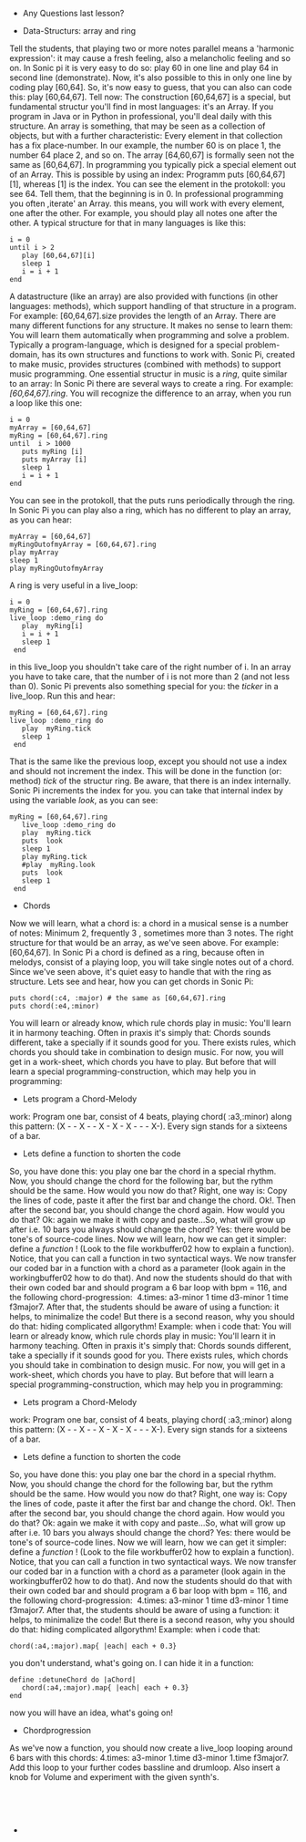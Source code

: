 * Any Questions last lesson?

* Data-Structurs: array and ring 

Tell the students, that playing two or more notes  parallel means a 'harmonic expression': it may cause a fresh feeling,
also a melancholic feeling and so on. In Sonic pi it is very easy to do so: play 60 in one line and play 64 in second line (demonstrate).
Now, it's also possible to this in only one line by coding play [60,64]. So, it's now easy to guess, that you can also can code this:
play [60,64,67]. Tell now: The construction [60,64,67] is a special, but fundamental structur you'll find in most languages:  it's an Array.
If you program in Java or in Python in professional, you'll deal daily with this structure. An array is something, that may be seen as a 
collection of objects, but with a further characteristic: Every element in that collection has a fix place-number. In our example, the 
number 60 is on place 1, the number 64 place 2, and so on. The array [64,60,67] is formally seen not the same as [60,64,67]. In programming
you typically pick a special element out of an Array. This is possible by using an index: Programm puts [60,64,67][1], whereas [1] is
the index. You can see the element in the protokoll: you see 64. Tell them, that the beginning is in 0.
In professional programming you often ,iterate' an Array. this means, you will work with every element, one after the other. For example,
you should play all notes one after the other. A typical structure for that in many languages is like this:


```
i = 0
until i > 2
   play [60,64,67][i]
   sleep 1
   i = i + 1
end
```
A  datastructure (like an array) are also provided with functions (in other languages: methods), which support  handling of that structure in a program. For example: [60,64,67].size provides the length of an Array. There are many different functions for any structure. It makes no sense to learn them: You will learn them automatically when programming and solve a problem. 
Typically a program-language, which is designed for a special problem-domain, has its own structures and functions to work with. Sonic Pi, created to make music, provides structures (combined with methods)  to support music programming. One essential structur in music is a *ring*, quite similar to an array: In Sonic Pi there are several ways to create a ring. For example: *[60,64,67].ring*. You will recognize the difference to an array, when you run a loop like this one:

```
i = 0
myArray = [60,64,67]
myRing = [60,64,67].ring
until  i > 1000
   puts myRing [i]
   puts myArray [i]
   sleep 1
   i = i + 1
end
```
You can see in the protokoll, that the puts runs periodically through the ring. In Sonic Pi you can play also a ring, which has no different to play an array, as you can hear:
```
myArray = [60,64,67]
myRingOutofmyArray = [60,64,67].ring
play myArray
sleep 1
play myRingOutofmyArray
```

A ring is very useful in a live_loop:
```
i = 0
myRing = [60,64,67].ring
live_loop :demo_ring do
   play  myRing[i]
   i = i + 1
   sleep 1
 end
```
in this live_loop you shouldn't take care of the right number of i. In an array you have to take care, that the number of i is not more than 2 (and not less than 0). Sonic Pi prevents also something special for you: the *ticker* in a live_loop. Run this and hear:

```
myRing = [60,64,67].ring
live_loop :demo_ring do
   play  myRing.tick
   sleep 1
 end
```
That is the same like the previous loop, except you should not use a index and should not increment the index. This will be done in the function (or: method) *tick* of the structur ring. Be aware, that there is an index internally. Sonic Pi increments the index for you. you can take that internal index by using the variable *look*, as you can see:
```
myRing = [60,64,67].ring
   live_loop :demo_ring do
   play  myRing.tick
   puts  look
   sleep 1
   play myRing.tick
   #play  myRing.look
   puts  look
   sleep 1
 end

```
*  Chords

Now we will learn, what a chord is: a chord in a musical sense is a number of notes: Minimum 2, frequently 3 , sometimes more than 3 notes. The right structure for that would be an array, as we've seen above. For example: [60,64,67]. In Sonic Pi a chord is defined as a ring, because often in melodys, consist of a playing loop, you will take single notes out of a chord. Since we've seen above, it's quiet easy to handle that with the ring as structure. Lets see and hear, how you can get chords in Sonic Pi:

```
puts chord(:c4, :major) # the same as [60,64,67].ring
puts chord(:e4,:minor)
```
You will learn or already know, which rule chords play in music: You'll learn it in harmony teaching. Often in praxis  it's simply that: Chords sounds different, take a specially if it sounds good for you. There exists rules, which chords you should take in combination to design music. For now, you will get in a work-sheet, which chords you have to play. But before that will learn a special programming-construction, which may help you in programming:

* Lets program a Chord-Melody

work: Program one bar, consist of 4 beats, playing chord( :a3,:minor) along this pattern: (X - - X - - X - X - X - - - X-). Every sign stands for a sixteens of a bar.  

* Lets define a function to shorten the code

So, you have done this: you play one bar the chord in a special rhythm. Now, you should change the chord for the following bar, but the rythm should be the same. How would you now do that? Right, one way is: Copy the lines of code, paste it after the first bar and change the chord. Ok!. Then after the second bar, you should change the chord again. How would you do that? Ok: again we make it with copy and paste...So, what will grow up after i.e. 10 bars you always should change the chord? Yes: there would be tone's of source-code lines. Now we will learn, how we can get it simpler: define a *function* ! (Look to the file workbuffer02  how to explain a function). Notice, that you can call a function in two syntactical ways. We now transfer our coded bar in a function with a chord as a parameter (look again in the workingbuffer02 how to do that). And now the students should do that with their own coded bar and should program a 6 bar loop with bpm = 116, and the following chord-progression:  4.times: a3-minor 1 time d3-minor 1 time f3major7.
After that, the students should be aware of using a function: it helps, to minimalize the code! But there is a second reason, why you should do that: hiding complicated allgorythm! Example: when i code that: You will learn or already know, which rule chords play in music: You'll learn it in harmony teaching. Often in praxis  it's simply that: Chords sounds different, take a specially if it sounds good for you. There exists rules, which chords you should take in combination to design music. For now, you will get in a work-sheet, which chords you have to play. But before that will learn a special programming-construction, which may help you in programming:

* Lets program a Chord-Melody

work: Program one bar, consist of 4 beats, playing chord( :a3,:minor) along this pattern: (X - - X - - X - X - X - - - X-). Every sign stands for a sixteens of a bar.  

* Lets define a function to shorten the code

So, you have done this: you play one bar the chord in a special rhythm. Now, you should change the chord for the following bar, but the rythm should be the same. How would you now do that? Right, one way is: Copy the lines of code, paste it after the first bar and change the chord. Ok!. Then after the second bar, you should change the chord again. How would you do that? Ok: again we make it with copy and paste...So, what will grow up after i.e. 10 bars you always should change the chord? Yes: there would be tone's of source-code lines. Now we will learn, how we can get it simpler: define a *function* ! (Look to the file workbuffer02  how to explain a function). Notice, that you can call a function in two syntactical ways. We now transfer our coded bar in a function with a chord as a parameter (look again in the workingbuffer02 how to do that). And now the students should do that with their own coded bar and should program a 6 bar loop with bpm = 116, and the following chord-progression:  4.times: a3-minor 1 time d3-minor 1 time f3major7.
After that, the students should be aware of using a function: it helps, to minimalize the code! But there is a second reason, why you should do that: hiding complicated allgorythm! Example: when i code that: 
```
chord(:a4,:major).map{ |each| each + 0.3}
```
you don't understand, what's going on. I can hide it in a function:

```
define :detuneChord do |aChord|
   chord(:a4,:major).map{ |each| each + 0.3}
end
```

now you will have an idea, what's going on!

* Chordprogression

As we've now a function, you should now create a live_loop looping around 6 bars with this chords: 4.times: a3-minor 1.time d3-minor 1.time f3major7. Add this loop to your further codes bassline and drumloop. Also insert a knob for Volume and experiment with the given synth's. 


  




  


+
